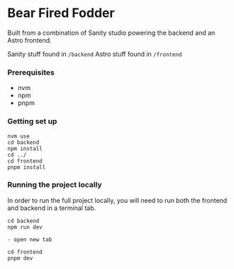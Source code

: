 # Bear Fired Fodder

Built from a combination of Sanity studio powering the backend and an Astro frontend.

Sanity stuff found in `/backend`
Astro stuff found in `/frontend`

### Prerequisites
- nvm
- npm
- pnpm

### Getting set up
```
nvm use
cd backend
npm install
cd ../
cd frontend
pnpm install
```

### Running the project locally
In order to run the full project locally, you will need to run both the frontend and backend in a terminal tab.

```
cd backend
npm run dev

- open new tab

cd frontend
pnpm dev
```
